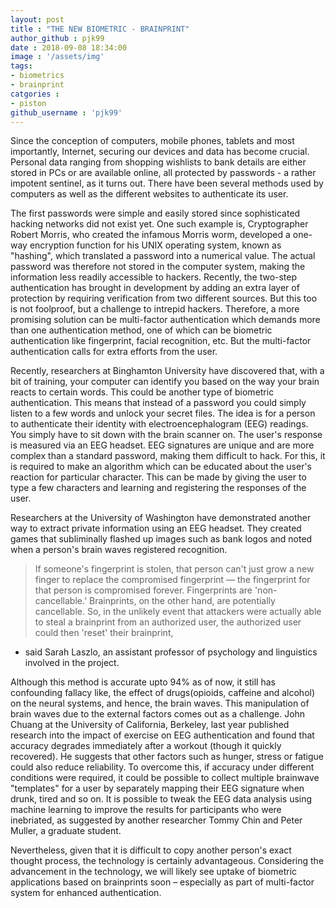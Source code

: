 ```yaml
---
layout: post
title : "THE NEW BIOMETRIC - BRAINPRINT"
author_github : pjk99
date : 2018-09-08 18:34:00
image : '/assets/img'
tags:
- biometrics
- brainprint
catgories : 
- piston
github_username : 'pjk99'
---
```


Since the conception of computers, mobile phones, tablets and most importantly, Internet, securing our devices and data has become crucial. Personal data ranging from shopping wishlists to bank details are either stored in PCs or are available online, all protected by passwords - a rather impotent sentinel, as it turns out. There have been several methods used by computers as well as the different websites to authenticate its user.

The first passwords were simple and easily stored since sophisticated hacking networks did not exist yet. One such example is, Cryptographer Robert Morris, who created the infamous Morris worm, developed a one-way encryption function for his UNIX operating system, known as "hashing", which translated a password into a numerical value. The actual password was therefore not stored in the computer system, making the information less readily accessible to hackers. Recently, the two-step authentication has brought in development by adding an extra layer of protection by requiring verification from two different sources. But this too is not foolproof, but a challenge to intrepid hackers. Therefore, a more promising solution can be multi-factor authentication which demands more than one authentication method, one of which can be biometric authentication like fingerprint, facial recognition, etc. But the multi-factor authentication calls for extra efforts from the user.

Recently, researchers at Binghamton University have discovered that, with a bit of training, your computer can identify you based on the way your brain reacts to certain words. This could be another type of biometric authentication. This means that instead of a password you could simply listen to a few words and unlock your secret files. The idea is for a person to authenticate their identity with electroencephalogram (EEG) readings. You simply have to sit down with the brain scanner on. The user's response is measured via an EEG headset. EEG signatures are unique and are more complex than a standard password, making them difficult to hack. For this, it is required to make an algorithm which can be educated about the user's reaction for particular character. This can be made by giving the user to type a few characters and learning and registering the responses of the user.

Researchers at the University of Washington have demonstrated another way to extract private information using an EEG headset. They created games that subliminally flashed up images such as bank logos and noted when a person's brain waves registered recognition.

> If someone's fingerprint is stolen, that person can't just grow a new finger to replace the compromised fingerprint — the fingerprint for that person is compromised forever. Fingerprints are 'non-cancellable.' Brainprints, on the other hand, are potentially cancellable. So, in the unlikely event that attackers were actually able to steal a brainprint from an authorized user, the authorized user could then 'reset' their brainprint, 
- said Sarah Laszlo, an assistant professor of psychology and linguistics involved in the project.

Although this method is accurate upto 94% as of now, it still has confounding fallacy like, the effect of drugs(opioids, caffeine and alcohol) on the neural systems, and hence, the brain waves. This manipulation of brain waves due to the external factors comes out as a challenge. John Chuang at the University of California, Berkeley, last year published research into the impact of exercise on EEG authentication and found that accuracy degrades immediately after a workout (though it quickly recovered). He suggests that other factors such as hunger, stress or fatigue could also reduce reliability. To overcome this, if accuracy under different conditions were required, it could be possible to collect multiple brainwave "templates" for a user by separately mapping their EEG signature when drunk, tired and so on. It is possible to tweak the EEG data analysis using machine learning to improve the results for participants who were inebriated, as suggested by another researcher Tommy Chin and Peter Muller, a graduate student.

Nevertheless, given that it is difficult to copy another person's exact thought process, the technology is certainly advantageous. Considering the advancement in the technology, we will likely see uptake of biometric applications based on brainprints soon – especially as part of multi-factor system for enhanced authentication.